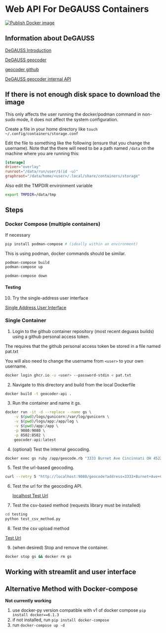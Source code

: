 # Web API For DeGAUSS Containers

[![Publish Docker image](https://github.com/choa-chic/geocoding_api_gh/actions/workflows/publish.yml/badge.svg)](https://github.com/choa-chic/geocoding_api_gh/actions/workflows/publish.yml)

## Information about DeGAUSS

[DeGAUSS Introduction](https://degauss.org/)

[DeGAUSS geocoder](https://degauss.org/geocoder/)

[geocoder github](https://github.com/degauss-org/geocoder)

[DeGAUSS geocoder internal API](https://degauss.org/geocoding_api.html)

## If there is not enough disk space to download the image
This only affects the user running the docker/podman command in non-sudo mode, it does not affect the system configuration.

Create a file in your home directory like `touch ~/.config/containers/storage.conf`

Edit the file to something like the following (ensure that you change the username). Note that the there will need to be a path named `/data` on the machine where you are running this:
```toml
[storage]
driver="overlay"
runroot="/data/run/user/$(id -u)"
graphroot="/data/home/<user>/.local/share/containers/storage"
```

Also edit the TMPDIR environment variable

```sh
export TMPDIR=/data/tmp
```

## Steps

### Docker Compose (multiple containers)

If necessary

```sh
pip install podman-compose # (ideally within an environment)
```

This is using podman, docker commands should be similar.

```sh
podman-compose build
podman-compose up
```

```sh
podman-compose down
```

#### Testing 
10) Try the single-address user interface

[Single Address User Interface](http://localhost:9080/geocodeweb)

### Single Container
1) Login to the github container repository (most recent deguass builds) using a github personal access token.

The requires that the github personal access token be stored in a file named pat.txt

You will also need to change the username from `<user>` to your own username.

```sh
docker login ghcr.io -u <user> --password-stdin < pat.txt
```

2) Navigate to this directory and build from the local Dockerfile
```sh
docker build -t geocoder-api .
```

3) Run the container and name it gs.
```sh
docker run -it -d --replace --name gs \
    -v $(pwd)/logs/gunicorn:/var/log/gunicorn \
    -v $(pwd)/logs/app:/app/log \
    -v $(pwd)/app:/app \
    -p 9080:9080 \
    -p 8502:8502 \
    geocoder-api:latest
```

4) (optional) Test the internal geocoding.
```sh
docker exec gs ruby /app/geocode.rb "3333 Burnet Ave Cincinnati OH 45229"
```

5) Test the url-based geocoding.
```sh
curl --retry 5 "http://localhost:9080/geocode?address=3333+Burnet+Ave+Cincinnati+OH+45229"
```

6) Test the url for the geocoding API.

    [localhost Test Url](http://localhost:9080/geocode?address=3333+Burnet+Ave+Cincinnati+OH+45229)

7) Test the csv-based method (requests library must be installed)
```sh
cd testing
python test_csv_method.py
```

8) Test the csv upload method

[Test Url](http://localhost:9080/geocode_csv)

9) (when desired) Stop and remove the container.
```sh
docker stop gs && docker rm gs
```

## Working with streamlit and user interface

## Alternative Method with Docker-compose
**Not currently working**

1) use docker-py version compatible with v1 of docker compose `pip install docker==6.1.3`
1) if not installed, run `pip install docker-compose`
2) run `docker-compose up -d`
